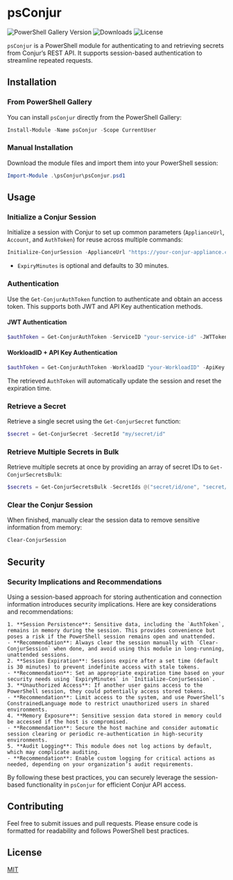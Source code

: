 # psConjur

![PowerShell Gallery Version](https://img.shields.io/powershellgallery/v/psConjur) ![Downloads](https://img.shields.io/powershellgallery/dt/psConjur) ![License](https://img.shields.io/github/license/infamousjoeg/psConjur)

`psConjur` is a PowerShell module for authenticating to and retrieving secrets from Conjur’s REST API. It supports session-based authentication to streamline repeated requests.

## Installation

### From PowerShell Gallery

You can install `psConjur` directly from the PowerShell Gallery:

```powershell
Install-Module -Name psConjur -Scope CurrentUser
```

### Manual Installation

Download the module files and import them into your PowerShell session:

```powershell
Import-Module .\psConjur\psConjur.psd1
```

## Usage

### Initialize a Conjur Session

Initialize a session with Conjur to set up common parameters (`ApplianceUrl`, `Account`, and `AuthToken`) for reuse across multiple commands:

```powershell
Initialize-ConjurSession -ApplianceUrl "https://your-conjur-appliance.com/api" -Account "conjur" -AuthToken "your-auth-token" -ExpiryMinutes 30
```

* `ExpiryMinutes` is optional and defaults to 30 minutes.

### Authentication

Use the `Get-ConjurAuthToken` function to authenticate and obtain an access token. This supports both JWT and API Key authentication methods.

#### JWT Authentication

```powershell
$authToken = Get-ConjurAuthToken -ServiceID "your-service-id" -JWTToken "your-jwt-token"
```

#### WorkloadID + API Key Authentication

```powershell
$authToken = Get-ConjurAuthToken -WorkloadID "your-WorkloadID" -ApiKey "your-api-key"
```

The retrieved `AuthToken` will automatically update the session and reset the expiration time.

### Retrieve a Secret

Retrieve a single secret using the `Get-ConjurSecret` function:

```powershell
$secret = Get-ConjurSecret -SecretId "my/secret/id"
```

### Retrieve Multiple Secrets in Bulk

Retrieve multiple secrets at once by providing an array of secret IDs to `Get-ConjurSecretsBulk`:

```powershell
$secrets = Get-ConjurSecretsBulk -SecretIds @("secret/id/one", "secret/id/two")
```

### Clear the Conjur Session

When finished, manually clear the session data to remove sensitive information from memory:

```powershell
Clear-ConjurSession
```

## Security

### Security Implications and Recommendations

Using a session-based approach for storing authentication and connection information introduces security implications. Here are key considerations and recommendations:

	1. **Session Persistence**: Sensitive data, including the `AuthToken`, remains in memory during the session. This provides convenience but poses a risk if the PowerShell session remains open and unattended.
	- **Recommendation**: Always clear the session manually with `Clear-ConjurSession` when done, and avoid using this module in long-running, unattended sessions.
	2. **Session Expiration**: Sessions expire after a set time (default is 30 minutes) to prevent indefinite access with stale tokens.
	- **Recommendation**: Set an appropriate expiration time based on your security needs using `ExpiryMinutes` in `Initialize-ConjurSession`.
	3. **Unauthorized Access**: If another user gains access to the PowerShell session, they could potentially access stored tokens.
	- **Recommendation**: Limit access to the system, and use PowerShell’s ConstrainedLanguage mode to restrict unauthorized users in shared environments.
	4. **Memory Exposure**: Sensitive session data stored in memory could be accessed if the host is compromised.
	- **Recommendation**: Secure the host machine and consider automatic session clearing or periodic re-authentication in high-security environments.
	5. **Audit Logging**: This module does not log actions by default, which may complicate auditing.
	- **Recommendation**: Enable custom logging for critical actions as needed, depending on your organization’s audit requirements.

By following these best practices, you can securely leverage the session-based functionality in `psConjur` for efficient Conjur API access.

## Contributing

Feel free to submit issues and pull requests. Please ensure code is formatted for readability and follows PowerShell best practices.

## License

[MIT](LICENSE)
